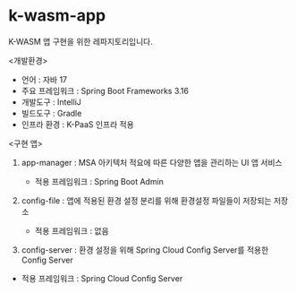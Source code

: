 # k-wasm-app

K-WASM 앱 구현을 위한 레파지토리입니다.

<개발환경>
 - 언어 : 자바 17
 - 주요 프레임워크 : Spring Boot Frameworks 3.16
 - 개발도구 : IntelliJ
 - 빌드도구 : Gradle
 - 인프라 환경 : K-PaaS 인프라 적용
  
<구현 앱>
1. app-manager : MSA 아키텍처 적요에 따른 다양한 앱을 관리하는 UI 앱 서비스
   - 적용 프레임워크 : Spring Boot Admin
    
2. config-file : 앱에 적용된 환경 설정 분리를 위해 환경설정 파일들이 저장되는 저장소
   - 적용 프레임워크 : 없음
      
3. config-server : 환경 설정을 위해 Spring Cloud Config Server를 적용한 Config Server
  - 적용 프레임워크 : Spring Cloud Config Server
